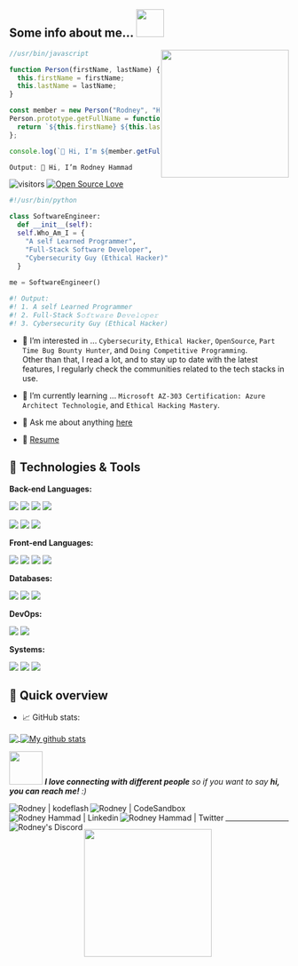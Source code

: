 <h2> Some info about me... <img src="https://res.cloudinary.com/dmezweboo/image/upload/v1620378117/Bitmoji/fbfff0c2999c5dcb7865dcfba17223c5a686cdf49b51dbd89aa322ceba53d92e.0_t210yq.png" width="50"></h2>

<img align='right' src="https://res.cloudinary.com/dmezweboo/image/upload/v1620378116/Bitmoji/b7c1da48eaf597259e08ed5ce54967c3017e84775093a9811462f90166583f7b.0_m2awf6.png" width="230">

```javascript
//usr/bin/javascript

function Person(firstName, lastName) {
  this.firstName = firstName;
  this.lastName = lastName;
}

const member = new Person("Rodney", "Hammad");
Person.prototype.getFullName = function() {
  return `${this.firstName} ${this.lastName}`;
};

console.log(`👋 Hi, I’m ${member.getFullName()}`);

Output: 👋 Hi, I’m Rodney Hammad
```

![visitors](https://visitor-badge.laobi.icu/badge?page_id=Rodcode47.Rodcode47)
[![Open Source Love](https://badges.frapsoft.com/os/v1/open-source.svg?v=102)](https://github.com/Rodcode47/open-source/)

```python
#!/usr/bin/python

class SoftwareEngineer:
  def __init__(self):
  self.Who_Am_I = {
    "A self Learned Programmer",
    "Full-Stack S𝚘𝚏𝚝𝚠𝚊𝚛𝚎 D𝚎𝚟𝚎𝚕𝚘𝚙𝚎𝚛",
    "Cybersecurity Guy (Ethical Hacker)"
  }
  
me = SoftwareEngineer()

#! Output:
#! 1. A self Learned Programmer
#! 2. Full-Stack S𝚘𝚏𝚝𝚠𝚊𝚛𝚎 D𝚎𝚟𝚎𝚕𝚘𝚙𝚎𝚛
#! 3. Cybersecurity Guy (Ethical Hacker)
```

- 👀 I’m interested in ... `Cybersecurity`, `Ethical Hacker`, `OpenSource`, `Part Time Bug Bounty Hunter`, and `Doing Competitive Programming`.<br> Other than that, I read a lot, and to stay up to date with the latest features, I regularly check the communities related to the tech stacks in use.

- 🌱 I’m currently learning ... `Microsoft AZ-303 Certification: Azure Architect Technologie`, and `Ethical Hacking Mastery`.

- 💬 Ask me about anything [here](https://github.com/Rodcode47/Rodcode47/issues)

- 📝 [Resume](https://kodeflash.com/resumes/)

## 🔧 Technologies & Tools

**Back-end Languages:**

![](https://img.shields.io/badge/Code-JavaScript-informational?style=flat&logo=javascript&logoColor=white&color=6aa6f8)
![](https://img.shields.io/badge/Code-PHP-informational?style=flat&logo=php&logoColor=white&color=6aa6f8)
![](https://img.shields.io/badge/Code-Ruby_on_Rails-informational?style=flat&logo=ruby&logoColor=white&color=6aa6f8)
![](https://img.shields.io/badge/Code-Java-informational?style=flat&logo=java&logoColor=white&color=6aa6f8)

![](https://img.shields.io/badge/Code-Python-informational?style=flat&logo=python&logoColor=white&color=6aa6f8)
![](https://img.shields.io/badge/Shell-Bash-informational?style=flat&logo=gnu-bash&logoColor=white&color=6aa6f8)
![](https://img.shields.io/badge/Code-Typescript-informational?style=flat&logo=typeScript&logoColor=white&color=6aa6f8)

**Front-end Languages:**

![](https://img.shields.io/badge/Code-React-informational?style=flat&logo=react&logoColor=white&color=6aa6f8)
![](https://img.shields.io/badge/Code-Angular-informational?style=flat&logo=angular&logoColor=white&color=6aa6f8)
![](https://img.shields.io/badge/Code-HTML-informational?style=flat&logo=html&logoColor=white&color=6aa6f8)
![](https://img.shields.io/badge/Code-SCSS-informational?style=flat&logo=scss&logoColor=white&color=6aa6f8)

**Databases:**

![](https://img.shields.io/badge/Tools-PostgreSQL-informational?style=flat&logo=postgresql&logoColor=white&color=6aa6f8)
![](https://img.shields.io/badge/Tools-MySQL-informational?style=flat&logo=mysql&logoColor=white&color=6aa6f8)
![](https://img.shields.io/badge/Tools-MongoDB-informational?style=flat&logo=mongodb&logoColor=white&color=6aa6f8)

**DevOps:**

![](https://img.shields.io/badge/Tools-Docker-informational?style=flat&logo=docker&logoColor=white&color=6aa6f8)
![](https://img.shields.io/badge/Tools-Kubernetes-informational?style=flat&logo=kubernetes&logoColor=white&color=6aa6f8)

**Systems:**

![](https://img.shields.io/badge/OS-Linux-informational?style=flat&logo=linux&logoColor=white&color=6aa6f8)
![](https://img.shields.io/badge/OS-Mac-informational?style=flat&logo=mac&logoColor=white&color=6aa6f8)
![](https://img.shields.io/badge/OS-Windows-informational?style=flat&logo=windows&logoColor=white&color=6aa6f8)

## 🚧 Quick overview

* 📈 GitHub stats:  
<a href="https://github.com/Rodcode47/github-readme-stats">
  <!-- Change the `github-readme-stats.anuraghazra1.vercel.app` to `github-readme-stats.vercel.app`  -->
  <img align="center" src="https://github-readme-stats.vercel.app/api/top-langs/?username=Rodcode47" />
</a>
<a href="https://github.com/Rodcode47/github-readme-stats">
  <img align="center" src="https://github-readme-stats.vercel.app/api?username=Rodcode47&show_icons=true&line_height=27&include_all_commits=true" alt="My github stats" />
</a>  

<img src="https://media.giphy.com/media/LnQjpWaON8nhr21vNW/giphy.gif" width="60"> <em><b>I love connecting with different people</b> so if you want to say <b>hi, you can reach me!</b> :)</em>

<a href="https://kodeflash.com/" target="_blank">
  <img align="left" alt="Rodney | kodeflash" width="" src="https://img.shields.io/badge/-my_website_portfolio-green?style=flat-square&amp;logo=link&amp;logoColor=white&amp" />
</a>
<a href="https://codesandbox.io/u/Rodcode47" target="_blank">
  <img align="left" alt="Rodney | CodeSandbox" width="" src="https://img.shields.io/badge/-rodney-gray?style=flat-square&amp;logo=codesandbox&amp;logoColor=white&amp" />
</a>
<a href="https://linkedin.com/in/rodney-hammad-developer1" target="_blank">
  <img align="left" alt="Rodney Hammad | Linkedin" width="" src="https://img.shields.io/badge/-rodney-blue?style=flat-square&amp;logo=Linkedin&amp;logoColor=white&amp" />
</a>
<a href="https://www.twitter.com/@rodneyh" target="_blank">
  <img align="left" alt="Rodney Hammad | Twitter" width="" src="https://img.shields.io/badge/-rodney-blue?style=flat-square&amp;logo=Twitter&amp;logoColor=white&amp" />
</a>
<a href="https://discord.gg/zrJTe8gj" target="_blank">
  <img align="left" alt="Rodney's Discord" width="" src="https://img.shields.io/badge/-rodney-purple?style=round&amp;logo=Discord&amp;logoColor=white&amp" />
</a>

<br>

---

<!---
Rodcode47/Rodcode47 is a ✨ special ✨ repository because its `README.md` (this file) appears on your GitHub profile.
You can click the Preview link to take a look at your changes.
--->

<img align='left' src="https://res.cloudinary.com/dmezweboo/image/upload/v1620378117/Bitmoji/ba5f264bd0ca0c22a4e6cf5496939d1e5fb10e10e5a106b524e7d455df96fc31.0_a7gvq2.png" width="230">
